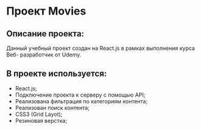 # Проект Movies

## Описание проекта:

Данный учебный проект создан на React.js в рамках выполнения курса Веб- разработчик от Udemy.

## В проекте используется:

- React.js;
- Подключение проекта к серверу с помощью API;
- Реализована фильтрация по категориям контента;
- Реализован поиск контента;
- CSS3 (Grid Layot);
- Резиновая верстка;
